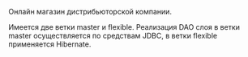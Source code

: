 Онлайн магазин дистрибьюторской компании. 

Имеется две ветки master и flexible. Реализация DAO слоя в ветки master осуществляется по средствам JDBC, в ветки flexible применяется Hibernate.
